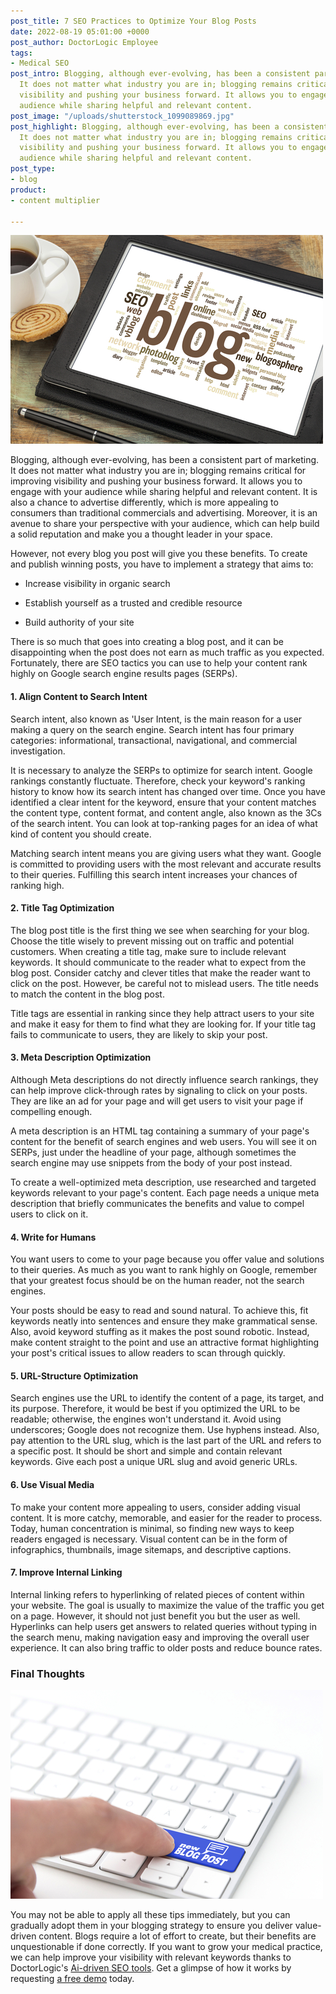 ```yaml
---
post_title: 7 SEO Practices to Optimize Your Blog Posts
date: 2022-08-19 05:01:00 +0000
post_author: DoctorLogic Employee
tags:
- Medical SEO
post_intro: Blogging, although ever-evolving, has been a consistent part of marketing.
  It does not matter what industry you are in; blogging remains critical for improving
  visibility and pushing your business forward. It allows you to engage with your
  audience while sharing helpful and relevant content.
post_image: "/uploads/shutterstock_1099089869.jpg"
post_highlight: Blogging, although ever-evolving, has been a consistent part of marketing.
  It does not matter what industry you are in; blogging remains critical for improving
  visibility and pushing your business forward. It allows you to engage with your
  audience while sharing helpful and relevant content.
post_type:
- blog
product:
- content multiplier

---
```

![](/uploads/shutterstock_164020316.jpg)

Blogging, although ever-evolving, has been a consistent part of marketing. It does not matter what industry you are in; blogging remains critical for improving visibility and pushing your business forward. It allows you to engage with your audience while sharing helpful and relevant content. It is also a chance to advertise differently, which is more appealing to consumers than traditional commercials and advertising. Moreover, it is an avenue to share your perspective with your audience, which can help build a solid reputation and make you a thought leader in your space.

However, not every blog you post will give you these benefits. To create and publish winning posts, you have to implement a strategy that aims to:

* Increase visibility in organic search


* Establish yourself as a trusted and credible resource
* Build authority of your site

There is so much that goes into creating a blog post, and it can be disappointing when the post does not earn as much traffic as you expected. Fortunately, there are SEO tactics you can use to help your content rank highly on Google search engine results pages (SERPs).

#### **1. Align Content to Search Intent**

Search intent, also known as 'User Intent, is the main reason for a user making a query on the search engine. Search intent has four primary categories: informational, transactional, navigational, and commercial investigation.

It is necessary to analyze the SERPs to optimize for search intent. Google rankings constantly fluctuate. Therefore, check your keyword's ranking history to know how its search intent has changed over time. Once you have identified a clear intent for the keyword, ensure that your content matches the content type, content format, and content angle, also known as the 3Cs of the search intent. You can look at top-ranking pages for an idea of what kind of content you should create.

Matching search intent means you are giving users what they want. Google is committed to providing users with the most relevant and accurate results to their queries. Fulfilling this search intent increases your chances of ranking high.

#### **2. Title Tag Optimization**

The blog post title is the first thing we see when searching for your blog. Choose the title wisely to prevent missing out on traffic and potential customers. When creating a title tag, make sure to include relevant keywords. It should communicate to the reader what to expect from the blog post. Consider catchy and clever titles that make the reader want to click on the post. However, be careful not to mislead users. The title needs to match the content in the blog post.

Title tags are essential in ranking since they help attract users to your site and make it easy for them to find what they are looking for. If your title tag fails to communicate to users, they are likely to skip your post.

#### **3. Meta Description Optimization**

Although Meta descriptions do not directly influence search rankings, they can help improve click-through rates by signaling to click on your posts. They are like an ad for your page and will get users to visit your page if compelling enough.

A meta description is an HTML tag containing a summary of your page's content for the benefit of search engines and web users. You will see it on SERPs, just under the headline of your page, although sometimes the search engine may use snippets from the body of your post instead.

To create a well-optimized meta description, use researched and targeted keywords relevant to your page's content. Each page needs a unique meta description that briefly communicates the benefits and value to compel users to click on it.

#### **4. Write for Humans**

You want users to come to your page because you offer value and solutions to their queries. As much as you want to rank highly on Google, remember that your greatest focus should be on the human reader, not the search engines.

Your posts should be easy to read and sound natural. To achieve this, fit keywords neatly into sentences and ensure they make grammatical sense. Also, avoid keyword stuffing as it makes the post sound robotic. Instead, make content straight to the point and use an attractive format highlighting your post's critical issues to allow readers to scan through quickly.

#### **5. URL-Structure Optimization**

Search engines use the URL to identify the content of a page, its target, and its purpose. Therefore, it would be best if you optimized the URL to be readable; otherwise, the engines won't understand it. Avoid using underscores; Google does not recognize them. Use hyphens instead. Also, pay attention to the URL slug, which is the last part of the URL and refers to a specific post. It should be short and simple and contain relevant keywords. Give each post a unique URL slug and avoid generic URLs.

#### **6. Use Visual Media**

To make your content more appealing to users, consider adding visual content. It is more catchy, memorable, and easier for the reader to process. Today, human concentration is minimal, so finding new ways to keep readers engaged is necessary. Visual content can be in the form of infographics, thumbnails, image sitemaps, and descriptive captions.

#### **7. Improve Internal Linking**

Internal linking refers to hyperlinking of related pieces of content within your website. The goal is usually to maximize the value of the traffic you get on a page. However, it should not just benefit you but the user as well. Hyperlinks can help users get answers to related queries without typing in the search menu, making navigation easy and improving the overall user experience. It can also bring traffic to older posts and reduce bounce rates.

### **Final Thoughts**

![](/uploads/shutterstock_639667792.jpg)

You may not be able to apply all these tips immediately, but you can gradually adopt them in your blogging strategy to ensure you deliver value-driven content. Blogs require a lot of effort to create, but their benefits are unquestionable if done correctly. If you want to grow your medical practice, we can help improve your visibility with relevant keywords thanks to DoctorLogic's [Ai-driven SEO tools](https://doctorlogic.com/medical-seo-search-amplifier). Get a glimpse of how it works by requesting [a free demo](https://growth.doctorlogic.com/get-a-demo) today.